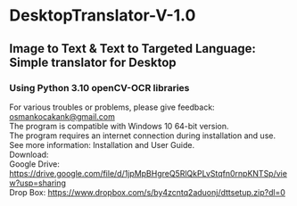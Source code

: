 # DesktopTranslator-V-1.0
## Image to Text &amp; Text to Targeted Language: Simple translator for Desktop
### Using Python 3.10 openCV-OCR libraries

 
For various troubles or problems, please give feedback: osmankocakank@gmail.com<br />
The program is compatible with Windows 10 64-bit version.<br />
The program requires an internet connection during installation and use.<br />
See more information: Installation and User Guide.<br />
Download:<br />
Google Drive: https://drive.google.com/file/d/1jpMpBHgreQ5RlQkPLvStqfn0rnpKNTSp/view?usp=sharing <br />
Drop Box: https://www.dropbox.com/s/by4zcntq2aduonj/dttsetup.zip?dl=0
